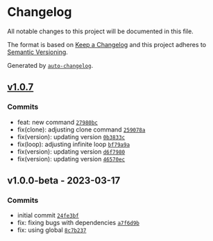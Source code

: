 # Changelog

All notable changes to this project will be documented in this file.

The format is based on [Keep a Changelog](https://keepachangelog.com/en/1.0.0/)
and this project adheres to [Semantic Versioning](https://semver.org/spec/v2.0.0.html).

Generated by [`auto-changelog`](https://github.com/CookPete/auto-changelog).

## [v1.0.7](https://github.com/GabrielBizzi/koda-cli/compare/v1.0.0-beta...v1.0.7)

### Commits

- feat: new command [`27980bc`](https://github.com/GabrielBizzi/koda-cli/commit/27980bc238ce36316f3cff7b2c25cd505f8c9b61)
- fix(clone): adjusting clone command [`259078a`](https://github.com/GabrielBizzi/koda-cli/commit/259078a5c3de47565f42b2dec6b881d3a82e239e)
- fix(version): updating version [`0b3833c`](https://github.com/GabrielBizzi/koda-cli/commit/0b3833ca0a6f08126e85d5a33bae5bedc1f433c5)
- fix(loop): adjusting infinite loop [`bf79a9a`](https://github.com/GabrielBizzi/koda-cli/commit/bf79a9a63908a7cdefdc388b77ef5189fc98ef9c)
- fix(version): updating version [`d6f7980`](https://github.com/GabrielBizzi/koda-cli/commit/d6f7980340b826a3e9619fc22b2ad966b2956f92)
- fix(version): updating version [`46570ec`](https://github.com/GabrielBizzi/koda-cli/commit/46570ec95dd450f88b7d119a6b1f6c441275ef8a)

## v1.0.0-beta - 2023-03-17

### Commits

- initial commit [`24fe3bf`](https://github.com/GabrielBizzi/koda-cli/commit/24fe3bf7e633c191fb1b8f7af71bcb172add3ef0)
- fix: fixing bugs with dependencies [`a7f6d9b`](https://github.com/GabrielBizzi/koda-cli/commit/a7f6d9b0a0d9ceb5f1ffba494f413d3c1a46746e)
- fix: using global [`8c7b237`](https://github.com/GabrielBizzi/koda-cli/commit/8c7b2372e61ade0816e86f6de6ea8014af233832)
